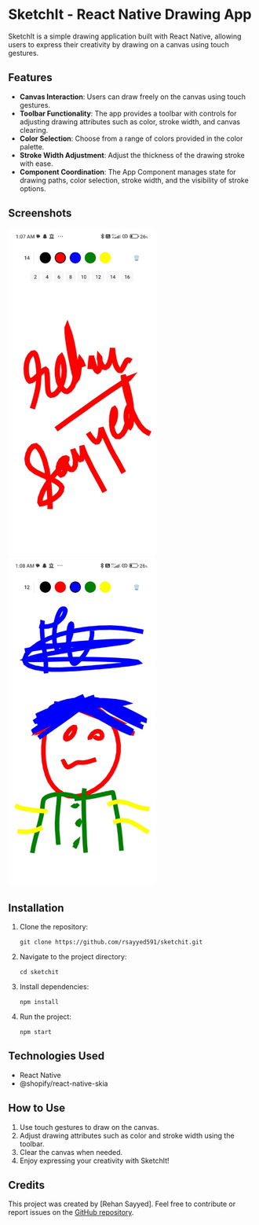 # SketchIt - React Native Drawing App

SketchIt is a simple drawing application built with React Native, allowing users to express their creativity by drawing on a canvas using touch gestures.

## Features

- **Canvas Interaction**: Users can draw freely on the canvas using touch gestures.
- **Toolbar Functionality**: The app provides a toolbar with controls for adjusting drawing attributes such as color, stroke width, and canvas clearing.
- **Color Selection**: Choose from a range of colors provided in the color palette.
- **Stroke Width Adjustment**: Adjust the thickness of the drawing stroke with ease.
- **Component Coordination**: The App Component manages state for drawing paths, color selection, stroke width, and the visibility of stroke options.

## Screenshots

<div style={display:'flex'}>
<img src="./assets/ss/img1.jpg" alt="Screenshot 1" width="300" />
<img src="./assets/ss/img2.jpg" alt="Screenshot 2" width="300" />
</div>

## Installation

1. Clone the repository:
   ```
   git clone https://github.com/rsayyed591/sketchit.git
   ```
2. Navigate to the project directory:
   ```
   cd sketchit
   ```
3. Install dependencies:
   ```
   npm install
   ```
4. Run the project:
   ```
   npm start
   ```

## Technologies Used

- React Native
- @shopify/react-native-skia

## How to Use

1. Use touch gestures to draw on the canvas.
2. Adjust drawing attributes such as color and stroke width using the toolbar.
3. Clear the canvas when needed.
4. Enjoy expressing your creativity with SketchIt!

## Credits

This project was created by [Rehan Sayyed]. Feel free to contribute or report issues on the [GitHub repository](https://github.com/rsayyed591/sketchit.git).
